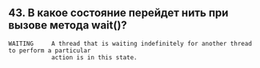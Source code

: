 ## 43. В какое состояние перейдет нить при вызове метода wait()?

```
WAITING     A thread that is waiting indefinitely for another thread to perform a particular 
            action is in this state. 
```